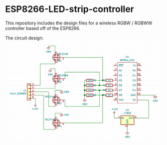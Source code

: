 # ESP8266-LED-strip-controller
This repository includes the design files for a wireless RGBW / RGBWW controller based off of the ESP8266.

The circuit design:
![alt text](https://raw.githubusercontent.com/maartennl2002/ESP8266-LED-strip-controller/master/Hardware/image.png)
